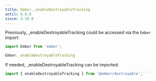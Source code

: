 ```yaml
---
title: Ember._enableDestroyableTracking
until: 6.0.0
since: 5.10.0
---
```



Previously, _enableDestroyableTracking could be accessed via the `Ember` import:
```js
import Ember from 'ember';

Ember._enableDestroyableTracking
```

 If needed, _enableDestroyableTracking can be imported:
```js
import { enableDestroyableTracking } from '@ember/destroyable';```
